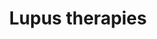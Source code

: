 ---
annotations:
- id: CL:0000775
  parent: animal cell
  type: Cell Type Ontology
  value: neutrophil
- id: CL:0000786
  parent: native cell
  type: Cell Type Ontology
  value: plasma cell
- id: CL:0000236
  parent: native cell
  type: Cell Type Ontology
  value: B cell
- id: PW:0000754
  parent: drug pathway
  type: Pathway Ontology
  value: drug pathway
- id: DOID:8857
  type: Disease Ontology
  value: lupus erythematosus
- id: CL:1000746
  parent: animal cell
  type: Cell Type Ontology
  value: glomerular cell
- id: CL:0000084
  parent: native cell
  type: Cell Type Ontology
  value: T cell
- id: CL:0000451
  parent: native cell
  type: Cell Type Ontology
  value: dendritic cell
- id: CL:0000235
  parent: native cell
  type: Cell Type Ontology
  value: macrophage
authors:
- Eweitz
citedin: ''
communities: []
description: Therapeutic approaches in systemic lupus erythematosus (SLE) increasingly
  focus on modulating B and T cell activity.  B cell–directed therapies involve targeting
  specific surface receptors such as CD19, CD20, CD22, CD38, and CD40, as well as
  blocking B cell-related cytokines like BAFF (B-cell activating factor, also known
  as TNFSF13B).  T cell-focused strategies include blocking co-stimulatory pathways
  (e.g. CD40–CD40L, CD80/86–CD28, ICOS–ICOSL) and inhibiting pro-inflammatory cytokines,
  including IL-6, IL-12, IL-17, IL-23, and IFN-γ.  Inspired by Figure 1 in [Su et
  al. (2024)](https://pmc.ncbi.nlm.nih.gov/articles/PMC11522254/).
last-edited: 2025-05-30
ndex: null
organisms:
- Homo sapiens
redirect_from:
- /index.php/Pathway:WP5560
- /instance/WP5560
- /instance/WP5560_r139286
revision: r139286
schema-jsonld:
- '@context': https://schema.org/
  '@id': https://wikipathways.github.io/pathways/WP5560.html
  '@type': Dataset
  creator:
    '@type': Organization
    name: WikiPathways
  description: Therapeutic approaches in systemic lupus erythematosus (SLE) increasingly
    focus on modulating B and T cell activity.  B cell–directed therapies involve
    targeting specific surface receptors such as CD19, CD20, CD22, CD38, and CD40,
    as well as blocking B cell-related cytokines like BAFF (B-cell activating factor,
    also known as TNFSF13B).  T cell-focused strategies include blocking co-stimulatory
    pathways (e.g. CD40–CD40L, CD80/86–CD28, ICOS–ICOSL) and inhibiting pro-inflammatory
    cytokines, including IL-6, IL-12, IL-17, IL-23, and IFN-γ.  Inspired by Figure
    1 in [Su et al. (2024)](https://pmc.ncbi.nlm.nih.gov/articles/PMC11522254/).
  keywords:
  - Atacicept
  - Autoantibodies
  - Belimumab
  - C1QA
  - C1QB
  - C1QC
  - C2
  - C3
  - C4A
  - C4B
  - CD19
  - CD22
  - CD28
  - CD38
  - CD40
  - CD40LG
  - CD80
  - CD86
  - Dapirolizumabpegol
  - Daratumumab
  - Epratuzumab
  - Guselkumab
  - IFNG
  - IL12A
  - IL12B
  - IL17A
  - IL17B
  - IL17C
  - IL17D
  - IL17F
  - IL23A
  - IL23B
  - IL25
  - IL6
  - IL6R
  - Ianalumab
  - Inebilizumab
  - MS4A1
  - Mezagitamab
  - Obexelimab
  - Obinutuzumab
  - Ocrelizumab
  - Ofatumumab
  - Rituximab
  - Secukinumab
  - Sirukumab
  - TNFSF13B
  - Tabalumab
  - Telitacicept
  - Tocilizumab
  - Ustekinumab
  - Vobarilizumab
  license: CC0
  name: Lupus therapies
seo: CreativeWork
title: Lupus therapies
wpid: WP5560
---